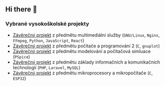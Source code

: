 ## Hi there 👋

### Vybrané vysokoškolské projekty
- [Závěrečný projekt](https://github.com/vofy/VUT-FEKT-BPC-MDS-Projekt) z předmětu multimediální služby (`GNU/Linux`, `Nginx`, `FFmpeg`, `Python`, `JavaScript`, `React`)
- [Závěrečný projekt](https://github.com/vofy/VUT-FEKT-BPC-PC2M-Projekt) z předmětu počítače a programování 2 (`C`, `gnuplot`)
- [Závěrečný projekt](https://github.com/vofy/VUT-FEKT-BPC-MPS-Projekt) z předmětu modelování a počítačová simluace (`PSpice`)
- [Závěrečný projekt](https://github.com/vofy/VUT-FEKT-BPC-PIS-Projekt) z předmětu základy informačních a komunikačních technologií (`PHP`, `Laravel`, `MySQL`)
- [Závěrečný projekt](https://github.com/vofy/VUT-FEKT-BPC-MAM-ESP32-Projekt) z předmětu mikroprocesory a mikropočítače (`C`, `ESP32`)
